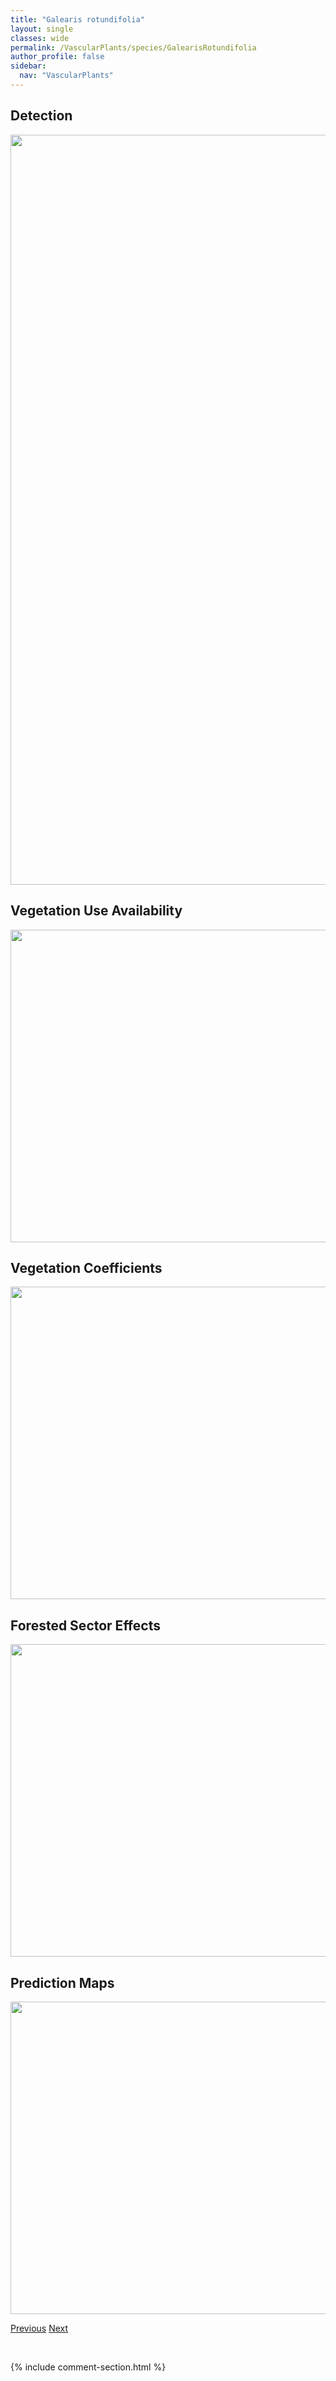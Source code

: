 ```yaml
---
title: "Galearis rotundifolia"
layout: single
classes: wide
permalink: /VascularPlants/species/GalearisRotundifolia
author_profile: false
sidebar:
  nav: "VascularPlants"
---
```


<h2>Detection</h2>

<a href="https://drive.google.com/uc?export=view&id=1YBBEE6P86ixgLU_gu3c8VYM3zDG44xVU">
<img src="https://drive.google.com/uc?export=view&id=1YBBEE6P86ixgLU_gu3c8VYM3zDG44xVU" height = "1200" width = "800">
</a>


<h2>Vegetation Use Availability</h2>

<a href="https://drive.google.com/uc?export=view&id=1bfMxwM97NFgozjJn2ME6xot4PcdJSfkK">
<img src="https://drive.google.com/uc?export=view&id=1bfMxwM97NFgozjJn2ME6xot4PcdJSfkK" height = "500" width = "1000">
</a>


<h2>Vegetation Coefficients</h2>

<a href="https://drive.google.com/uc?export=view&id=18Q7-xwIVvDm17IGb4o4AuDMa0d8XPxys">
<img src="https://drive.google.com/uc?export=view&id=18Q7-xwIVvDm17IGb4o4AuDMa0d8XPxys" height = "500" width = "1000">
</a>


<h2>Forested Sector Effects</h2>

<a href="https://drive.google.com/uc?export=view&id=1VqQ_jcDTzjvFAVVroDWsoVmqJ40zhGgU">
<img src="https://drive.google.com/uc?export=view&id=1VqQ_jcDTzjvFAVVroDWsoVmqJ40zhGgU" height = "500" width = "1000">
</a>


<h2>Prediction Maps</h2>

<a href="https://drive.google.com/uc?export=view&id=17oXuap364j7LCRgAOr8bC-1rORwl8gk6">
<img src="https://drive.google.com/uc?export=view&id=17oXuap364j7LCRgAOr8bC-1rORwl8gk6" height = "500" width = "1000">
</a>


<a href="/DevelopmentWebsite/VascularPlants/species/GaillardiaAristata" class="pagination--pager" title="Gaillardia aristata">Previous</a> <a href="/DevelopmentWebsite/VascularPlants/species/Galeopsis" class="pagination--pager" title="Galeopsis">Next</a>

<p>&nbsp;</p>

{% include comment-section.html %}
